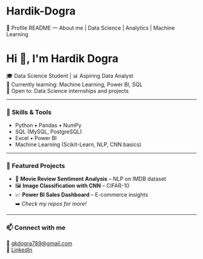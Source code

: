 # Hardik-Dogra
👋 Profile README — About me  | Data Science | Analytics | Machine Learning
# Hi 👋, I'm Hardik Dogra

🎓 Data Science Student | 📊 Aspiring Data Analyst  
🌱 Currently learning: Machine Learning, Power BI, SQL  
🤝 Open to: Data Science internships and projects  

---

### 🔧 Skills & Tools
- Python • Pandas • NumPy  
- SQL (MySQL, PostgreSQL)  
- Excel • Power BI  
- Machine Learning (Scikit-Learn, NLP, CNN basics)

---

### 📌 Featured Projects
- 🧠 **Movie Review Sentiment Analysis** – NLP on IMDB dataset  
- 🖼️ **Image Classification with CNN** – CIFAR-10  
- 📈 **Power BI Sales Dashboard** – E-commerce insights  
➡️ *Check my repos for more!*

---

### 📫 Connect with me
📧 gkdogra789@gmail.com  
🔗 [LinkedIn](https://www.linkedin.com/in/hardik-dogra-05a1791b9/)
